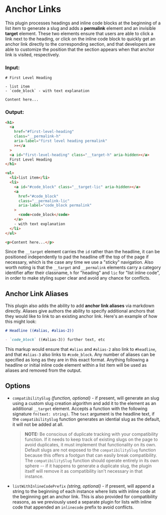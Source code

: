 # Anchor Links

This plugin processes headings and inline code blocks at the beginning of a list item to generate a slug and adds a **permalink** element and an invisible **target** element. These two elements ensure that users are able to click a link next to the heading, or click on the inline code block to quickly get an anchor link directly to the corresponding section, and that developers are able to customize the position that the section appears when that anchor link is visited, respectively.

### Input:

```mdx
# First Level Heading

- list item
- `code_block` - with text explanation

Content here...
```

### Output:

```html
<h1>
  <a
    href="#first-level-heading"
    class="__permalink-h"
    aria-label="first level heading permalink"
    >»</a
  >
  <a id="first-level-heading" class="__target-h" aria-hidden></a>
  First Level Heading
</h1>

<ul>
  <li>list item</li>
  <li>
    <a id="#code_block" class="__target-lic" aria-hidden></a>
    <a
      href="#code_block"
      class="__permalink-lic"
      aria-label="code_block permalink"
    >
      <code>code_block</code>
    </a>
    - with text explanation
  </li>
</ul>

<p>Content here...</p>
```

Since the `__target` element carries the `id` rather than the headline, it can be positioned independently to pad the headline off the top of the page if necessary, which is the case any time we use a "sticky" navigation. Also worth noting is that the `__target` and `__permalink` elements carry a category identifier after their classname, `h` for "heading" and `lic` for "list inline code", in order to make styling super clear and avoid any chance for conflicts.

## Anchor Link Aliases

This plugin also adds the ability to add **anchor link aliases** via markdown directly. Aliases give authors the ability to specify additional anchors that they would like to link to an existing anchor link. Here's an example of how this might look:

```md
# Headline ((#alias, #alias-2))

- `code_block` ((#alias-3)) further text, etc
```

This markup would ensure that `#alias` and `#alias-2` also link to `#headline`, and that `#alias-3` also links to `#code_block`. Any number of aliases can be specified as long as they are in this exact format. Anything following a headline or initial inline code element within a list item will be used as aliases and removed from the output.

## Options

- `compatibilitySlug` _(function, optional)_ - if present, will generate an slug using a custom slug creation algorithm and add it to the element as an additional `__target` element. Accepts a function with the following signature `fn(text: string)`. The `text` argument is the headline text, if the `compatibilitySlug` function generates an idential slug as the default, it will not be added at all.

  > **NOTE:** Be conscious of duplicate tracking with your compatibility function. If it needs to keep track of existing slugs on the page to avoid duplicates, it must implement that functionality on its own. Default slugs are not exposed to the `compatibilitySlug` function because this offers a footgun that can easily break compatibility. The `compatibilitySlug` function should operate entirely in its own sphere -- if it happens to generate a duplicate slug, the plugin itself will remove it as compatibility isn't necessary in that instance.

- `listWithInlineCodePrefix` _(string, optional)_ - if present, will append a string to the beginning of each instance where lists with inline code at the beginning get an anchor link. This is also provided for compatibility reasons, as we previously used a separate plugin for lists with inline code that appended an `inlinecode` prefix to avoid conflicts.
